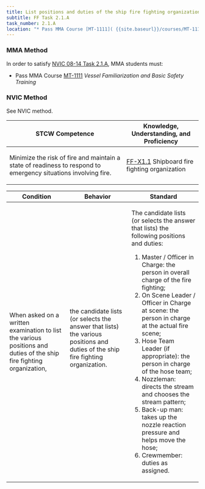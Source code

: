 ```yaml
---
title: List positions and duties of the ship fire fighting organization
subtitle: FF Task 2.1.A 
task_number: 2.1.A
location: "* Pass MMA Course [MT-1111]( {{site.baseurl}}/courses/MT-1111) *Vessel Familiarization and Basic Safety Training*" 
---
```



### MMA Method

In order to satisfy  [NVIC 08-14  Task  2.1.A]({{site.baseurl}}/assets/images/nvic-08-14.pdf), MMA students must:

* Pass MMA Course [MT-1111]( {{site.baseurl}}/courses/MT-1111) *Vessel Familiarization and Basic Safety Training*


### NVIC Method

<a onclick="togglevisibility('nvic_methods')" >See NVIC method.</a>

<div id='nvic_methods' class='hide'>

<table>
<thead>
<tr>
<th class='forty'> STCW Competence </th>
<th class='sixty'> Knowledge, Understanding, and Proficiency </th>
</tr>
</thead>




<tbody>
<tr><td markdown='1'>

Minimize the risk of fire and maintain a state of readiness to respond to emergency situations involving fire.

</td><td markdown='1'>

[FF-X1.1](../../tables/612.html#FF-X1.1) Shipboard fire fighting organization

</td></tr>


</tbody>
</table>


<table>
<thead>
<tr><th class='twenty'>  Condition </th><th class='twenty'> Behavior </th><th  class='sixty'>Standard </th></tr>
</thead>
<tbody >



<tr><td markdown='1'>

When asked on a written examination to list the various positions and duties of the ship fire fighting organization,

</td><td markdown='1'>

the candidate lists (or selects the answer that lists) the various positions and duties of the ship fire fighting organization.

<br>

<div class="tooltip">
<span class="tooltiptext">
</span>
</div>


</td><td markdown='1'>

The candidate lists (or selects the answer that lists) the following positions and duties:
 
1. Master / Officer in Charge:  the person in overall charge of the fire fighting; 
2. On Scene Leader / Officer in Charge at scene:  the person in charge at the actual fire scene; 
3. Hose Team Leader (if appropriate):  the person in charge of the hose team; 
4. Nozzleman:  directs the stream and chooses the stream pattern; 
5. Back-up man:  takes up the nozzle reaction pressure and helps move the hose; 
6. Crewmember:  duties as assigned.

</td></tr>
</tbody>
</table>
</div>
